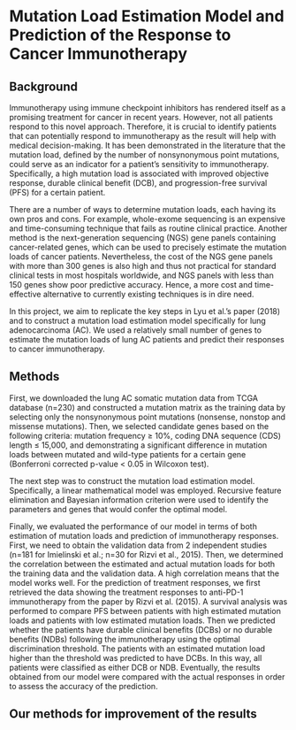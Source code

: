 # Mutation Load Estimation Model and Prediction of the Response to Cancer Immunotherapy
## Background
Immunotherapy using immune checkpoint inhibitors has rendered itself as a promising treatment for cancer in recent years. However, not all patients respond to this novel approach. Therefore, it is crucial to identify patients that can potentially respond to immunotherapy as the result will help with medical decision-making. It has been demonstrated in the literature that the mutation load, defined by the number of nonsynonymous point mutations, could serve as an indicator for a patient’s sensitivity to immunotherapy. Specifically, a high mutation load is associated with improved objective response, durable clinical benefit (DCB), and progression-free survival (PFS) for a certain patient. 

There are a number of ways to determine mutation loads, each having its own pros and cons. For example, whole-exome sequencing is an expensive and time-consuming technique that fails as routine clinical practice. Another method is the next-generation sequencing (NGS) gene panels containing cancer-related genes, which can be used to precisely estimate the mutation loads of cancer patients. Nevertheless, the cost of the NGS gene panels with more than 300 genes is also high and thus not practical for standard clinical tests in most hospitals worldwide, and NGS panels with less than 150 genes show poor predictive accuracy. Hence, a more cost and time-effective alternative to currently existing techniques is in dire need. 

In this project, we aim to replicate the key steps in Lyu et al.’s paper (2018) and to construct a mutation load estimation model specifically for lung adenocarcinoma (AC). We used a relatively small number of genes to estimate the mutation loads of lung AC patients and predict their responses to cancer immunotherapy. 

## Methods
First, we downloaded the lung AC somatic mutation data from TCGA database (n=230) and constructed a mutation matrix as the training data by selecting only the nonsynonymous point mutations (nonsense, nonstop and missense mutations). Then, we selected candidate genes based on the following criteria: mutation frequency ≥ 10%, coding DNA sequence (CDS) length ≤ 15,000, and demonstrating a significant difference in mutation loads between mutated and wild-type patients for a certain gene (Bonferroni corrected p-value < 0.05 in Wilcoxon test). 

The next step was to construct the mutation load estimation model. Specifically, a linear mathematical model was employed. Recursive feature elimination and Bayesian information criterion were used to identify the parameters and genes that would confer the optimal model. 

Finally, we evaluated the performance of our model in terms of both estimation of mutation loads and prediction of immunotherapy responses. First, we need to obtain the validation data from 2 independent studies (n=181 for Imielinski et al.; n=30 for Rizvi et al., 2015). Then, we determined the correlation between the estimated and actual mutation loads for both the training data and the validation data. A high correlation means that the model works well. For the prediction of treatment responses, we first retrieved the data showing the treatment responses to anti-PD-1 immunotherapy from the paper by Rizvi et al. (2015). A survival analysis was performed to compare PFS between patients with high estimated mutation loads and patients with low estimated mutation loads. Then we predicted whether the patients have durable clinical benefits (DCBs) or no durable benefits (NDBs) following the immunotherapy using the optimal discrimination threshold. The patients with an estimated mutation load higher than the threshold was predicted to have DCBs. In this way, all patients were classified as either DCB or NDB. Eventually, the results obtained from our model were compared with the actual responses in order to assess the accuracy of the prediction. 

## Our methods for improvement of the results
